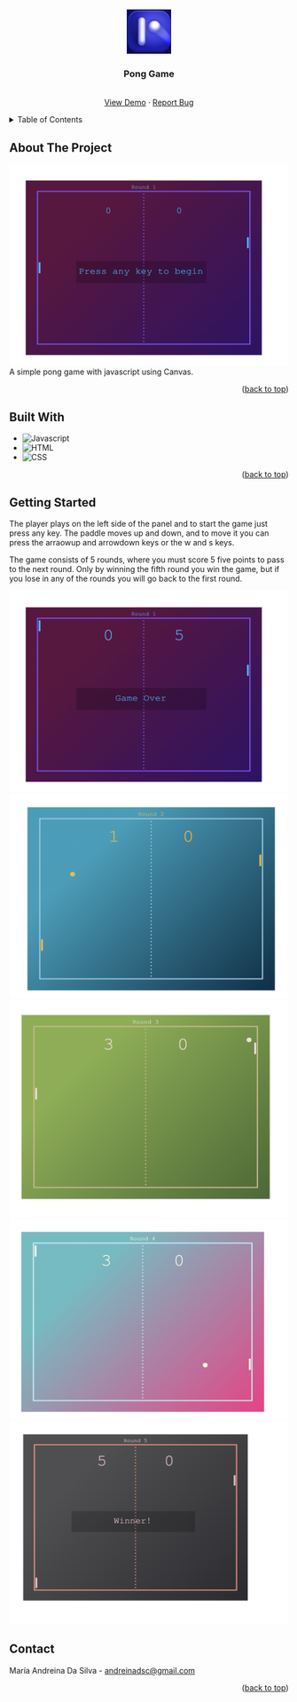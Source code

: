 <a name="readme-top"></a>

<!-- PROJECT LOGO -->
<br />
<div align="center">

  <img src="resources/logo.png" alt="Logo" width="80" height="80" />
  <h3 align="center">Pong Game</h3>
  <p align="center">
    <br />
    <a href="https://andreinadsc.github.io/pong-game/">View Demo</a>
    ·
    <a href="https://github.com/andreinadsc/pong-game/issues">Report Bug</a>
  </p>
</div>

<details>
  <summary>Table of Contents</summary>
  <ol>
    <li>
      <a href="#about-the-project">About The Project</a>
    </li>
    <li>
        <a href="#built-with">Built With</a>
    </li>
    <li>
      <a href="#getting-started">Getting Started</a>
    </li>
    <li><a href="#contact">Contact</a></li>
  </ol>
</details>

## About The Project

![screenshot](resources/screenshot-1.png)
A simple pong game with javascript using Canvas.

<p align="right">(<a href="#readme-top">back to top</a>)</p>

## Built With

* ![Javascript](https://img.shields.io/badge/javascript-000000?style=for-the-badge&logo=javascript&logoColor=white)
* ![HTML](https://img.shields.io/badge/html-000000?style=for-the-badge&logo=html5&logoColor=white)
* ![CSS](https://img.shields.io/badge/ccs-000000?style=for-the-badge&logo=css3&logoColor=white)


<p align="right">(<a href="#readme-top">back to top</a>)</p>

<!-- GETTING STARTED -->
## Getting Started

The player plays on the left side of the panel and to start the game just press any key. The paddle moves up and down, and to move it you can press the arraowup and arrowdown keys or the w and s keys.

The game consists of 5 rounds, where you must score 5 five points to pass to the next round. Only by winning the fifth round you win the game, but if you lose in any of the rounds you will go back to the first round.

![screenshot](resources/screenshot-2.png)
![screenshot](resources/screenshot-3.png)
![screenshot](resources/screenshot-4.png)
![screenshot](resources/screenshot-5.png)
![screenshot](resources/screenshot-6.png)


<!-- CONTACT -->

## Contact

María Andreina Da Silva - andreinadsc@gmail.com

<p align="right">(<a href="#readme-top">back to top</a>)</p>